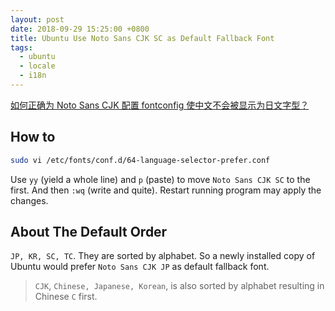 ```yaml
---
layout: post
date: 2018-09-29 15:25:00 +0800
title: Ubuntu Use Noto Sans CJK SC as Default Fallback Font
tags:
  - ubuntu
  - locale
  - i18n
---
```


[如何正确为 Noto Sans CJK 配置 fontconfig 使中文不会被显示为日文字型？][how-to-configure-noto-sans-cjk]

## How to

```bash
sudo vi /etc/fonts/conf.d/64-language-selector-prefer.conf
```

Use `yy` (yield a whole line) and `p` (paste) to move `Noto Sans CJK SC` to the first. And then `:wq` (write and quite). Restart running program may apply the changes.

## About The Default Order

`JP, KR, SC, TC`. They are sorted by alphabet. So a newly installed copy of Ubuntu would prefer `Noto Sans CJK JP` as default fallback font.

> `CJK`, `Chinese, Japanese, Korean`, is also sorted by alphabet resulting in Chinese `C` first.

[how-to-configure-noto-sans-cjk]: https://www.zhihu.com/question/47141667
